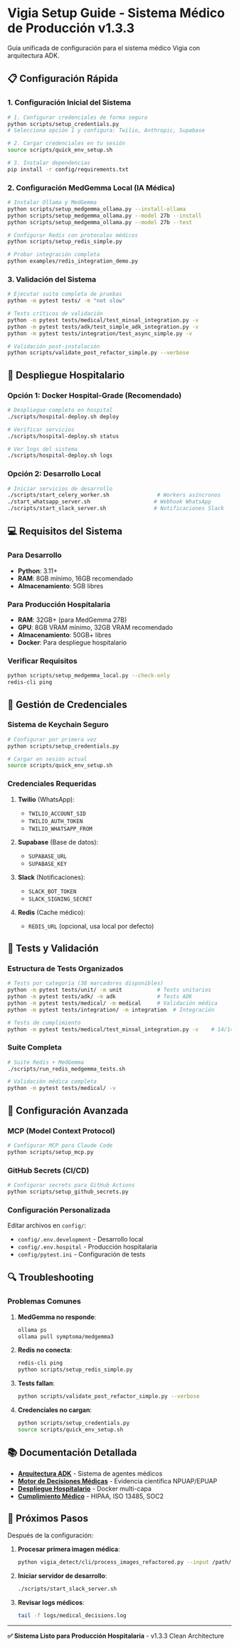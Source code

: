 # Vigia Setup Guide - Sistema Médico de Producción v1.3.3

Guía unificada de configuración para el sistema médico Vigia con arquitectura ADK.

## 📋 Configuración Rápida

### 1. Configuración Inicial del Sistema

```bash
# 1. Configurar credenciales de forma segura
python scripts/setup_credentials.py
# Selecciona opción 1 y configura: Twilio, Anthropic, Supabase

# 2. Cargar credenciales en tu sesión
source scripts/quick_env_setup.sh

# 3. Instalar dependencias
pip install -r config/requirements.txt
```

### 2. Configuración MedGemma Local (IA Médica)

```bash
# Instalar Ollama y MedGemma
python scripts/setup_medgemma_ollama.py --install-ollama
python scripts/setup_medgemma_ollama.py --model 27b --install
python scripts/setup_medgemma_ollama.py --model 27b --test

# Configurar Redis con protocolos médicos
python scripts/setup_redis_simple.py

# Probar integración completa
python examples/redis_integration_demo.py
```

### 3. Validación del Sistema

```bash
# Ejecutar suite completa de pruebas
python -m pytest tests/ -m "not slow"

# Tests críticos de validación
python -m pytest tests/medical/test_minsal_integration.py -v
python -m pytest tests/adk/test_simple_adk_integration.py -v
python -m pytest tests/integration/test_async_simple.py -v

# Validación post-instalación
python scripts/validate_post_refactor_simple.py --verbose
```

## 🏥 Despliegue Hospitalario

### Opción 1: Docker Hospital-Grade (Recomendado)

```bash
# Despliegue completo en hospital
./scripts/hospital-deploy.sh deploy

# Verificar servicios
./scripts/hospital-deploy.sh status

# Ver logs del sistema
./scripts/hospital-deploy.sh logs
```

### Opción 2: Desarrollo Local

```bash
# Iniciar servicios de desarrollo
./scripts/start_celery_worker.sh               # Workers asíncronos
./start_whatsapp_server.sh                    # Webhook WhatsApp
./scripts/start_slack_server.sh               # Notificaciones Slack
```

## 💻 Requisitos del Sistema

### Para Desarrollo
- **Python**: 3.11+
- **RAM**: 8GB mínimo, 16GB recomendado
- **Almacenamiento**: 5GB libres

### Para Producción Hospitalaria
- **RAM**: 32GB+ (para MedGemma 27B)
- **GPU**: 8GB VRAM mínimo, 32GB VRAM recomendado
- **Almacenamiento**: 50GB+ libres
- **Docker**: Para despliegue hospitalario

### Verificar Requisitos
```bash
python scripts/setup_medgemma_local.py --check-only
redis-cli ping
```

## 🔐 Gestión de Credenciales

### Sistema de Keychain Seguro

```bash
# Configurar por primera vez
python scripts/setup_credentials.py

# Cargar en sesión actual
source scripts/quick_env_setup.sh
```

### Credenciales Requeridas

1. **Twilio** (WhatsApp):
   - `TWILIO_ACCOUNT_SID`
   - `TWILIO_AUTH_TOKEN`
   - `TWILIO_WHATSAPP_FROM`

2. **Supabase** (Base de datos):
   - `SUPABASE_URL`
   - `SUPABASE_KEY`

3. **Slack** (Notificaciones):
   - `SLACK_BOT_TOKEN`
   - `SLACK_SIGNING_SECRET`

4. **Redis** (Cache médico):
   - `REDIS_URL` (opcional, usa local por defecto)

## 🧪 Tests y Validación

### Estructura de Tests Organizados

```bash
# Tests por categoría (38 marcadores disponibles)
python -m pytest tests/unit/ -m unit           # Tests unitarios
python -m pytest tests/adk/ -m adk             # Tests ADK
python -m pytest tests/medical/ -m medical     # Validación médica
python -m pytest tests/integration/ -m integration  # Integración

# Tests de cumplimiento
python -m pytest tests/medical/test_minsal_integration.py -v    # 14/14 PASSED
```

### Suite Completa

```bash
# Suite Redis + MedGemma
./scripts/run_redis_medgemma_tests.sh

# Validación médica completa
python -m pytest tests/medical/ -v
```

## 🔧 Configuración Avanzada

### MCP (Model Context Protocol)

```bash
# Configurar MCP para Claude Code
python scripts/setup_mcp.py
```

### GitHub Secrets (CI/CD)

```bash
# Configurar secrets para GitHub Actions
python scripts/setup_github_secrets.py
```

### Configuración Personalizada

Editar archivos en `config/`:
- `config/.env.development` - Desarrollo local
- `config/.env.hospital` - Producción hospitalaria
- `config/pytest.ini` - Configuración de tests

## 🔍 Troubleshooting

### Problemas Comunes

1. **MedGemma no responde**:
   ```bash
   ollama ps
   ollama pull symptoma/medgemma3
   ```

2. **Redis no conecta**:
   ```bash
   redis-cli ping
   python scripts/setup_redis_simple.py
   ```

3. **Tests fallan**:
   ```bash
   python scripts/validate_post_refactor_simple.py --verbose
   ```

4. **Credenciales no cargan**:
   ```bash
   python scripts/setup_credentials.py
   source scripts/quick_env_setup.sh
   ```

## 📚 Documentación Detallada

- **[Arquitectura ADK](../architecture/)** - Sistema de agentes médicos
- **[Motor de Decisiones Médicas](../medical/)** - Evidencia científica NPUAP/EPUAP
- **[Despliegue Hospitalario](../deployment/)** - Docker multi-capa
- **[Cumplimiento Médico](../compliance/)** - HIPAA, ISO 13485, SOC2

## 🚀 Próximos Pasos

Después de la configuración:

1. **Procesar primera imagen médica**:
   ```bash
   python vigia_detect/cli/process_images_refactored.py --input /path/to/images
   ```

2. **Iniciar servidor de desarrollo**:
   ```bash
   ./scripts/start_slack_server.sh
   ```

3. **Revisar logs médicos**:
   ```bash
   tail -f logs/medical_decisions.log
   ```

---

**✅ Sistema Listo para Producción Hospitalaria** - v1.3.3 Clean Architecture